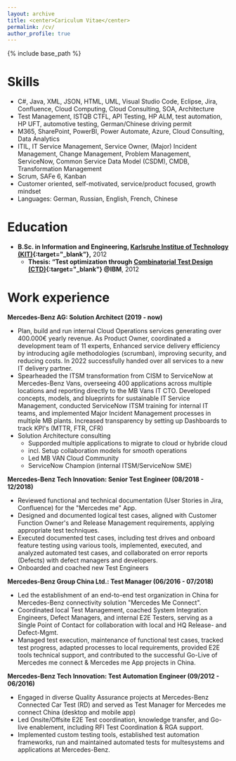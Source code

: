 ```yaml
---
layout: archive
title: <center>Cariculum Vitae</center>
permalink: /cv/
author_profile: true
---
```


{% include base_path %}

# Skills
* C#, Java, XML, JSON, HTML, UML, Visual Studio Code, Eclipse, Jira, Confluence, Cloud Computing, Cloud Consulting, SOA, Architecture
* Test Management, ISTQB CTFL, API Testing, HP ALM, test automation, HP UFT, automotive testing, German/Chinese driving permit   
* M365, SharePoint, PowerBI, Power Automate, Azure, Cloud Consulting, Data Analytics
* ITIL, IT Service Management, Service Owner, (Major) Incident Management, Change Management, Problem Management, ServiceNow, Common Service Data Model (CSDM), CMDB, Transformation Management
* Scrum, SAFe 6, Kanban
* Customer oriented, self-motivated, service/product focused, growth mindset
* Languages: German, Russian, English, French, Chinese

Education
======
* **B.Sc. in Information and Engineering, [Karlsruhe Institue of Technology (KIT)](https://www.kit.edu/english/ "Karlsruhe Institute of Technology"){:target="_blank"},** 2012
  * **Thesis: “Test optimization through [Combinatorial Test Design (CTD)](https://www.ibm.com/downloads/cas/GANDBVKQ?mhsrc=ibmsearch_a&mhq=combinatorial%20test%20design "Combinatorial Test Design (CTD)"){:target="_blank"} @IBM**, 2012
  
Work experience
======
  **Mercedes-Benz AG: Solution Architect (2019 - now)**
  * Plan, build and run internal Cloud Operations services generating over 400.000€ yearly revenue. As Product Owner, coordinated a development team of 11 experts, Enhanced service delivery efficiency by introducing agile methodologies (scrumban), improving security, and reducing costs. In 2022 successfully handed over all services to a new IT delivery partner.
  * Spearheaded the ITSM transformation from CISM to ServiceNow at Mercedes-Benz Vans, overseeing 400 applications across multiple locations and reporting directly to the MB Vans IT CTO. Developed concepts, models, and blueprints for sustainable IT Service Management, conducted ServiceNow ITSM training for internal IT teams, and implemented Major Incident Management processes in multiple MB plants. Increased transparency by setting up Dashboards to track KPI's (MTTR, FTR, CFR)
  * Solution Architecture consulting
    * Supporded multiple applications to migrate to cloud or hybride cloud 
    * incl. Setup collaboration models for smooth operations
    * Led MB VAN Cloud Community
    * ServiceNow Champion (internal ITSM/ServiceNow SME)

  **Mercedes-Benz Tech Innovation: Senior Test Engineer (08/2018 - 12/2018)**
  * Reviewed functional and technical documentation (User Stories in Jira, Confluence) for the "Mercedes me" App.
  * Designed and documented logical test cases, aligned with Customer Function Owner's and Release Management requirements, applying appropriate test techniques.
  * Executed documented test cases, including test drives and onboard feature testing using various tools, implemented, executed, and analyzed automated test cases, and collaborated on error reports (Defects) with defect managers and developers.
  * Onboarded and coached new Test Engineers
  
  **Mercedes-Benz Group China Ltd.: Test Manager (06/2016 - 07/2018)**
  * Led the establishment of an end-to-end test organization in China for Mercedes-Benz connectivity solution "Mercedes Me Connect".
  * Coordinated local Test Management, coached System Integration Engineers, Defect Managers, and internal E2E Testers, serving as a Single Point of Contact for collaboration with local and HQ Release- and Defect-Mgmt.
  * Managed test execution, maintenance of functional test cases, tracked test progress, adapted processes to local requirements, provided E2E tools technical support, and contributed to the successful Go-Live of Mercedes me connect & Mercedes me App projects in China.

  **Mercedes-Benz Tech Innovation: Test Automation Engineer (09/2012 - 06/2016)**
  * Engaged in diverse Quality Assurance projects at Mercedes-Benz Connected Car Test (RD) and served as Test Manager for Mercedes me connect China (desktop and mobile app)
  * Led Onsite/Offsite E2E Test coordination, knowledge transfer, and Go-live enablement, including RFI Test Coordination & RGA support.
  * Implemented custom testing tools, established test automation frameworks, run and maintained automated tests for multesystems and applications at Mercedes-Benz.
  